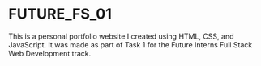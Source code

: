 # FUTURE_FS_01
This is a personal portfolio website I created using HTML, CSS, and JavaScript. It was made as part of Task 1 for the Future Interns Full Stack Web Development track.
